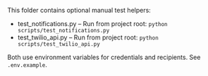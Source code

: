 This folder contains optional manual test helpers:

- test_notifications.py – Run from project root: `python scripts/test_notifications.py`
- test_twilio_api.py – Run from project root: `python scripts/test_twilio_api.py`

Both use environment variables for credentials and recipients. See `.env.example`.
